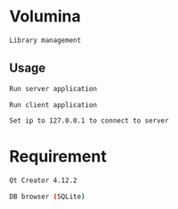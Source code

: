 # Volumina
```bash
Library management
```

## Usage
```bash
Run server application

Run client application

Set ip to 127.0.0.1 to connect to server
```

# Requirement
```bash
Qt Creator 4.12.2

DB browser (SQLite)
```
